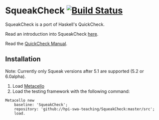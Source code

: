 # SqueakCheck [![Build Status](https://travis-ci.org/hpi-swa-teaching/SqueakCheck.svg?branch=master)](https://travis-ci.org/hpi-swa-teaching/SqueakCheck)

SqueakCheck is a port of Haskell's QuickCheck.  

Read an introduction into SqueakCheck [here](https://web.archive.org/web/20200806062146/https://tech.labs.oliverwyman.com/blog/2011/09/13/checking-squeak-quickly/).  

Read the [QuickCheck Manual](http://www.cse.chalmers.se/~rjmh/QuickCheck/manual.html).

## Installation
Note: Currently only Squeak versions after 5.1 are supported (5.2 or 6.0alpha).

1. Load [Metacello](https://github.com/dalehenrich/metacello-work)
2. Load the testing framework with the following command:

``` Smalltalk
Metacello new
    baseline: 'SqueakCheck';
    repository: 'github://hpi-swa-teaching/SqueakCheck:master/src';
    load.
```
